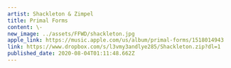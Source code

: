 ```yaml
---
artist: Shackleton & Zimpel
title: Primal Forms
content: \-
new_image: ../assets/FFWD/shackleton.jpg
apple_link: https://music.apple.com/us/album/primal-forms/1518014943
link: https://www.dropbox.com/s/l3vmy3andlye285/Shackleton.zip?dl=1
published_date: 2020-08-04T01:11:48.662Z
---
```


